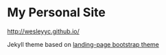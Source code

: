 # My Personal Site

http://wesleyyc.github.io/

Jekyll theme based on [landing-page bootstrap theme ](http://startbootstrap.com/templates/landing-page/)


